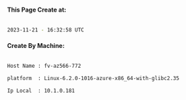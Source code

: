 
   
#### This Page Create at:

```bash

2023-11-21 - 16:32:58 UTC

```

#### Create By Machine:

```bash

Host Name : fv-az566-772

platform  : Linux-6.2.0-1016-azure-x86_64-with-glibc2.35

Ip Local  : 10.1.0.181

```

